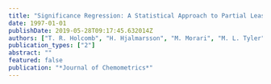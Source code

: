 ```yaml
---
title: "Significance Regression: A Statistical Approach to Partial Least Squares"
date: 1997-01-01
publishDate: 2019-05-28T09:17:45.632014Z
authors: ["T. R. Holcomb", "H. Hjalmarsson", "M. Morari", "M. L. Tyler"]
publication_types: ["2"]
abstract: ""
featured: false
publication: "*Journal of Chemometrics*"
---
```


